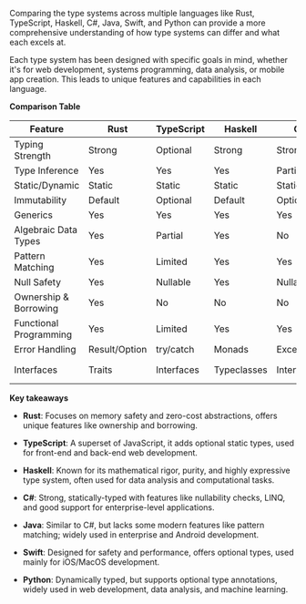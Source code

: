 
Comparing the type systems across multiple languages like Rust, TypeScript, Haskell, C#, Java, Swift, and Python can provide a more comprehensive understanding of how type systems can differ and what each excels at.

Each type system has been designed with specific goals in mind, whether it's for web development, systems programming, data analysis, or mobile app creation. This leads to unique features and capabilities in each language.

**Comparison Table**

| Feature                 | Rust  | TypeScript | Haskell | C#   | Java | Swift | Python |
|-------------------------|-------|------------|---------|------|------|-------|--------|
| Typing Strength         | Strong| Optional   | Strong  | Strong| Strong| Strong| Dynamic |
| Type Inference          | Yes   | Yes        | Yes     | Partial| No   | Yes   | No     |
| Static/Dynamic          | Static| Static     | Static  | Static| Static| Static| Dynamic|
| Immutability            | Default | Optional  | Default | Optional| Optional| Optional| Optional|
| Generics                | Yes   | Yes        | Yes     | Yes  | Yes  | Yes   | Yes    |
| Algebraic Data Types    | Yes   | Partial    | Yes     | No   | No   | Yes   | No     |
| Pattern Matching        | Yes   | Limited    | Yes     | Yes  | No   | Yes   | No     |
| Null Safety             | Yes   | Nullable   | Yes     | Nullable| Nullable| Optional| N/A   |
| Ownership & Borrowing   | Yes   | No         | No      | No   | No   | No    | No     |
| Functional Programming  | Yes   | Limited    | Yes     | Yes  | No   | Yes   | Yes    |
| Error Handling          | Result/Option | try/catch | Monads | Exceptions| Exceptions| Result/Optional| Exceptions |
| Interfaces              | Traits| Interfaces | Typeclasses | Interfaces | Interfaces| Protocols| Duck Typing |

**Key takeaways**

- **Rust**: Focuses on memory safety and zero-cost abstractions, offers unique features like ownership and borrowing.

- **TypeScript**: A superset of JavaScript, it adds optional static types, used for front-end and back-end web development.

- **Haskell**: Known for its mathematical rigor, purity, and highly expressive type system, often used for data analysis and computational tasks.

- **C#**: Strong, statically-typed with features like nullability checks, LINQ, and good support for enterprise-level applications.

- **Java**: Similar to C#, but lacks some modern features like pattern matching; widely used in enterprise and Android development.

- **Swift**: Designed for safety and performance, offers optional types, used mainly for iOS/MacOS development.

- **Python**: Dynamically typed, but supports optional type annotations, widely used in web development, data analysis, and machine learning.